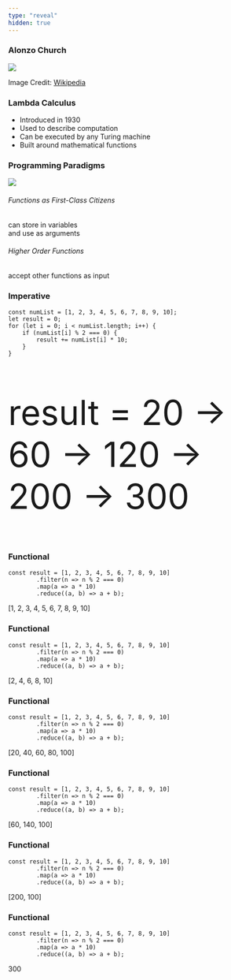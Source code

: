 ```yaml
---
type: "reveal"
hidden: true
---
```

<section>
    <h3>Alonzo Church</h3>
    <img class="plain stretch" src="/images/410_8_church_wiki.jpg">
    <p class="imagecredit">Image Credit: <a href="https://en.wikipedia.org/wiki/File:Alonzo_Church.jpg">Wikipedia</a></p>
</section>
<section>
    <h3>Lambda Calculus</h3>
    <ul>
        <li>Introduced in 1930</li>
        <li>Used to describe computation</li>
        <li>Can be executed by any Turing machine</li>
        <li>Built around mathematical functions</li>
    </ul>
</section>
<section>
    <h3>Programming Paradigms</h3>
    <img class="plain stretch" src="/images/410_8_paradigms.svg">
</section>
<section>
    <h6>Functions as First-Class Citizens</h6>
    <p>can store in variables<br>and use as arguments</p>
    <h6 class="fragment" data-fragment-index="1">Higher Order Functions</h6>
    <p class="fragment" data-fragment-index="1">accept other functions as input</p>
</section>
<section>
    <h3>Imperative</h3>
    <pre class="js"><code>const numList = [1, 2, 3, 4, 5, 6, 7, 8, 9, 10];
let result = 0;
for (let i = 0; i < numList.length; i++) {
    if (numList[i] % 2 === 0) {
        result += numList[i] * 10;
    }
}</code></pre>
<p class="fragment" style="font-size: 70px">result = 20 -> 60 -> 120 -> 200 -> 300</p>
</section>
<section>
    <h3>Functional</h3>
    <pre class="js"><code>const result = [1, 2, 3, 4, 5, 6, 7, 8, 9, 10]
        .filter(n => n % 2 === 0)
        .map(a => a * 10)
        .reduce((a, b) => a + b);</code></pre>
<p class="fragment">[1, 2, 3, 4, 5, 6, 7, 8, 9, 10]</p>
</section>
<section>
    <h3>Functional</h3>
    <pre class="js"><code>const result = [1, 2, 3, 4, 5, 6, 7, 8, 9, 10]
        .filter(n => n % 2 === 0)
        .map(a => a * 10)
        .reduce((a, b) => a + b);</code></pre>
<p>[2, 4, 6, 8, 10]</p>
</section>
<section>
    <h3>Functional</h3>
    <pre class="js"><code>const result = [1, 2, 3, 4, 5, 6, 7, 8, 9, 10]
        .filter(n => n % 2 === 0)
        .map(a => a * 10)
        .reduce((a, b) => a + b);</code></pre>
<p>[20, 40, 60, 80, 100]</p>
</section>
<section>
    <h3>Functional</h3>
    <pre class="js"><code>const result = [1, 2, 3, 4, 5, 6, 7, 8, 9, 10]
        .filter(n => n % 2 === 0)
        .map(a => a * 10)
        .reduce((a, b) => a + b);</code></pre>
<p>[60, 140, 100]</p>
</section>
<section>
    <h3>Functional</h3>
    <pre class="js"><code>const result = [1, 2, 3, 4, 5, 6, 7, 8, 9, 10]
        .filter(n => n % 2 === 0)
        .map(a => a * 10)
        .reduce((a, b) => a + b);</code></pre>
<p>[200, 100]</p>
</section>
<section>
    <h3>Functional</h3>
    <pre class="js"><code>const result = [1, 2, 3, 4, 5, 6, 7, 8, 9, 10]
        .filter(n => n % 2 === 0)
        .map(a => a * 10)
        .reduce((a, b) => a + b);</code></pre>
<p>300</p>
</section>
